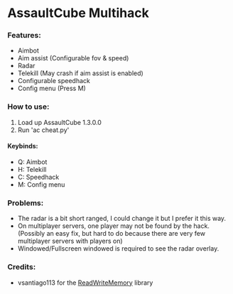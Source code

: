# AssaultCube Multihack

### Features:
* Aimbot
* Aim assist (Configurable fov & speed)
* Radar
* Telekill (May crash if aim assist is enabled)
* Configurable speedhack
* Config menu (Press M)

### How to use:
1. Load up AssaultCube 1.3.0.0
2. Run 'ac cheat.py'

#### Keybinds:
* Q: Aimbot
* H: Telekill
* C: Speedhack
* M: Config menu

### Problems:
* The radar is a bit short ranged, I could change it but I prefer it this way.
* On multiplayer servers, one player may not be found by the hack. (Possibly an easy fix, but hard to do because there are very few multiplayer servers with players on)
* Windowed/Fullscreen windowed is required to see the radar overlay.

### Credits:
* vsantiago113 for the [ReadWriteMemory](https://github.com/vsantiago113/ReadWriteMemory) library
